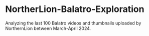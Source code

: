 # NortherLion-Balatro-Exploration
Analyzing the last 100 Balatro videos and thumbnails uploaded by NorthernLion between March-April 2024.

